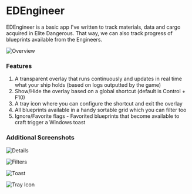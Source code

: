 # EDEngineer

EDEngineer is a basic app I've written to track materials, data and cargo acquired in Elite Dangerous. That way, we can also track progress of blueprints available from the Engineers.

![Overview](http://i.imgur.com/gmtVVjH.png)

### Features

1. A transparent overlay that runs continuously and updates in real time what your ship holds (based on logs outputted by the game)
2. Show/Hide the overlay based on a global shortcut (default is Control + F10)
2. A tray icon where you can configure the shortcut and exit the overlay
3. All blueprints available in a handy sortable grid which you can filter too
4. Ignore/Favorite flags - Favorited blueprints that become available to craft trigger a Windows toast

### Additional Screenshots

![Details](http://i.imgur.com/FW4jNHG.png)

![Filters](http://i.imgur.com/yRdCYCs.png)

![Toast](http://i.imgur.com/td5H0OW.png)

![Tray Icon](http://i.imgur.com/HEjjjV6.png)
